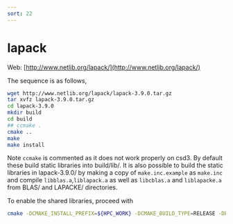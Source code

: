```yaml
---
sort: 22
---
```


# lapack

Web: [http://www.netlib.org/lapack/](http://www.netlib.org/lapack/)

The sequence is as follows,

```bash
wget http://www.netlib.org/lapack/lapack-3.9.0.tar.gz
tar xvfz lapack-3.9.0.tar.gz
cd lapack-3.9.0
mkdir build
cd build
## ccmake .
cmake ..
make
make install
```

Note `ccmake` is commented as it does not work properly on csd3. By default these build static libraries into build/lib/. It is also possible to build the static libraries in lapack-3.9.0/ by making a copy of `make.inc.example` as `make.inc` and compile `libblas.a`,`liblapack.a` as well as `libcblas.a` and `liblapacke.a` from BLAS/ and LAPACKE/ directories.

To enable the shared libraries, proceed with

```bash
cmake -DCMAKE_INSTALL_PREFIX=${HPC_WORK} -DCMAKE_BUILD_TYPE=RELEASE -DBUILD_SHARED_LIBS=ON -DLAPACKE=ON -DCBLAS=ON ..
```
